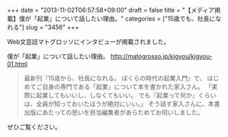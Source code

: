 +++
date = "2013-11-02T06:57:58+09:00"
draft = false
title = "【メディア掲載】僕が「起業」について話したい理由。"
categories = ["15歳でも、社長になれる"]
slug = "3456"
+++

Web文芸誌マトグロッソにインタビューが掲載されました。

僕が「起業」について話したい理由。
<a href="http://matogrosso.jp/kigyou/kigyou-01.html">http://matogrosso.jp/kigyou/kigyou-01.html</a>


<blockquote>最新刊『15歳から、社長になれる。 ぼくらの時代の起業入門』で、
はじめてご自身の専門である「起業」について本を書かれた家入さん。
「実際に起業してもいいし、しなくてもいい。
でも『起業って何か』くらいは、全員が知っておいたほうが絶対にいい。」
そう話す家入さんに、本書出版にあたっての思いを担当編集者があらためてお伺いしました。</blockquote>

ぜひご覧ください。
